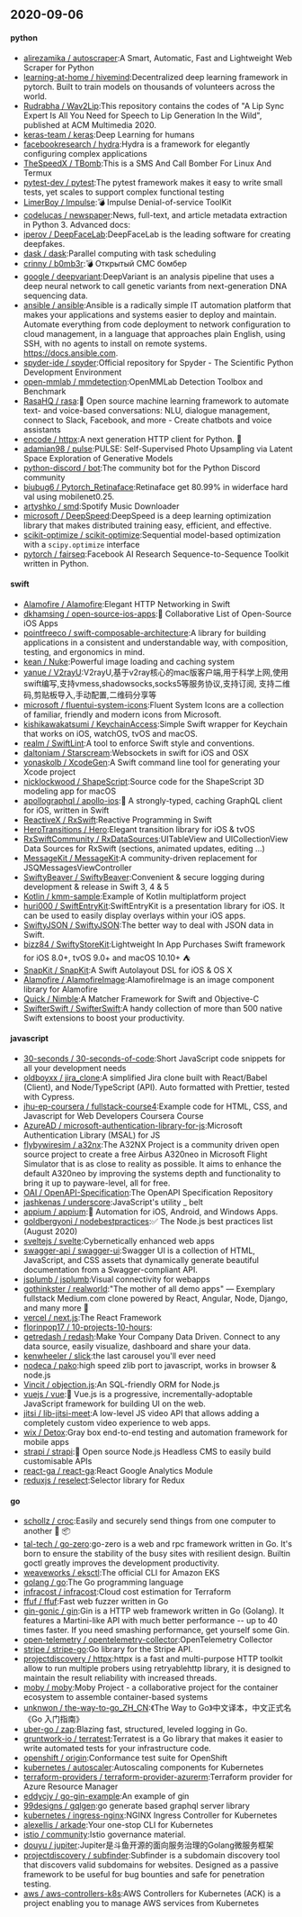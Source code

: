 ## 2020-09-06

#### python
* [alirezamika / autoscraper](https://github.com/alirezamika/autoscraper):A Smart, Automatic, Fast and Lightweight Web Scraper for Python
* [learning-at-home / hivemind](https://github.com/learning-at-home/hivemind):Decentralized deep learning framework in pytorch. Built to train models on thousands of volunteers across the world.
* [Rudrabha / Wav2Lip](https://github.com/Rudrabha/Wav2Lip):This repository contains the codes of "A Lip Sync Expert Is All You Need for Speech to Lip Generation In the Wild", published at ACM Multimedia 2020.
* [keras-team / keras](https://github.com/keras-team/keras):Deep Learning for humans
* [facebookresearch / hydra](https://github.com/facebookresearch/hydra):Hydra is a framework for elegantly configuring complex applications
* [TheSpeedX / TBomb](https://github.com/TheSpeedX/TBomb):This is a SMS And Call Bomber For Linux And Termux
* [pytest-dev / pytest](https://github.com/pytest-dev/pytest):The pytest framework makes it easy to write small tests, yet scales to support complex functional testing
* [LimerBoy / Impulse](https://github.com/LimerBoy/Impulse):💣
Impulse Denial-of-service ToolKit
* [codelucas / newspaper](https://github.com/codelucas/newspaper):News, full-text, and article metadata extraction in Python 3. Advanced docs:
* [iperov / DeepFaceLab](https://github.com/iperov/DeepFaceLab):DeepFaceLab is the leading software for creating deepfakes.
* [dask / dask](https://github.com/dask/dask):Parallel computing with task scheduling
* [crinny / b0mb3r](https://github.com/crinny/b0mb3r):💣
Открытый СМС бомбер
* [google / deepvariant](https://github.com/google/deepvariant):DeepVariant is an analysis pipeline that uses a deep neural network to call genetic variants from next-generation DNA sequencing data.
* [ansible / ansible](https://github.com/ansible/ansible):Ansible is a radically simple IT automation platform that makes your applications and systems easier to deploy and maintain. Automate everything from code deployment to network configuration to cloud management, in a language that approaches plain English, using SSH, with no agents to install on remote systems. https://docs.ansible.com.
* [spyder-ide / spyder](https://github.com/spyder-ide/spyder):Official repository for Spyder - The Scientific Python Development Environment
* [open-mmlab / mmdetection](https://github.com/open-mmlab/mmdetection):OpenMMLab Detection Toolbox and Benchmark
* [RasaHQ / rasa](https://github.com/RasaHQ/rasa):💬
Open source machine learning framework to automate text- and voice-based conversations: NLU, dialogue management, connect to Slack, Facebook, and more - Create chatbots and voice assistants
* [encode / httpx](https://github.com/encode/httpx):A next generation HTTP client for Python.
🦋
* [adamian98 / pulse](https://github.com/adamian98/pulse):PULSE: Self-Supervised Photo Upsampling via Latent Space Exploration of Generative Models
* [python-discord / bot](https://github.com/python-discord/bot):The community bot for the Python Discord community
* [biubug6 / Pytorch_Retinaface](https://github.com/biubug6/Pytorch_Retinaface):Retinaface get 80.99% in widerface hard val using mobilenet0.25.
* [artyshko / smd](https://github.com/artyshko/smd):Spotify Music Downloader
* [microsoft / DeepSpeed](https://github.com/microsoft/DeepSpeed):DeepSpeed is a deep learning optimization library that makes distributed training easy, efficient, and effective.
* [scikit-optimize / scikit-optimize](https://github.com/scikit-optimize/scikit-optimize):Sequential model-based optimization with a `scipy.optimize` interface
* [pytorch / fairseq](https://github.com/pytorch/fairseq):Facebook AI Research Sequence-to-Sequence Toolkit written in Python.

#### swift
* [Alamofire / Alamofire](https://github.com/Alamofire/Alamofire):Elegant HTTP Networking in Swift
* [dkhamsing / open-source-ios-apps](https://github.com/dkhamsing/open-source-ios-apps):📱
Collaborative List of Open-Source iOS Apps
* [pointfreeco / swift-composable-architecture](https://github.com/pointfreeco/swift-composable-architecture):A library for building applications in a consistent and understandable way, with composition, testing, and ergonomics in mind.
* [kean / Nuke](https://github.com/kean/Nuke):Powerful image loading and caching system
* [yanue / V2rayU](https://github.com/yanue/V2rayU):V2rayU,基于v2ray核心的mac版客户端,用于科学上网,使用swift编写,支持vmess,shadowsocks,socks5等服务协议,支持订阅, 支持二维码,剪贴板导入,手动配置,二维码分享等
* [microsoft / fluentui-system-icons](https://github.com/microsoft/fluentui-system-icons):Fluent System Icons are a collection of familiar, friendly and modern icons from Microsoft.
* [kishikawakatsumi / KeychainAccess](https://github.com/kishikawakatsumi/KeychainAccess):Simple Swift wrapper for Keychain that works on iOS, watchOS, tvOS and macOS.
* [realm / SwiftLint](https://github.com/realm/SwiftLint):A tool to enforce Swift style and conventions.
* [daltoniam / Starscream](https://github.com/daltoniam/Starscream):Websockets in swift for iOS and OSX
* [yonaskolb / XcodeGen](https://github.com/yonaskolb/XcodeGen):A Swift command line tool for generating your Xcode project
* [nicklockwood / ShapeScript](https://github.com/nicklockwood/ShapeScript):Source code for the ShapeScript 3D modeling app for macOS
* [apollographql / apollo-ios](https://github.com/apollographql/apollo-ios):📱
A strongly-typed, caching GraphQL client for iOS, written in Swift
* [ReactiveX / RxSwift](https://github.com/ReactiveX/RxSwift):Reactive Programming in Swift
* [HeroTransitions / Hero](https://github.com/HeroTransitions/Hero):Elegant transition library for iOS & tvOS
* [RxSwiftCommunity / RxDataSources](https://github.com/RxSwiftCommunity/RxDataSources):UITableView and UICollectionView Data Sources for RxSwift (sections, animated updates, editing ...)
* [MessageKit / MessageKit](https://github.com/MessageKit/MessageKit):A community-driven replacement for JSQMessagesViewController
* [SwiftyBeaver / SwiftyBeaver](https://github.com/SwiftyBeaver/SwiftyBeaver):Convenient & secure logging during development & release in Swift 3, 4 & 5
* [Kotlin / kmm-sample](https://github.com/Kotlin/kmm-sample):Example of Kotlin multiplatform project
* [huri000 / SwiftEntryKit](https://github.com/huri000/SwiftEntryKit):SwiftEntryKit is a presentation library for iOS. It can be used to easily display overlays within your iOS apps.
* [SwiftyJSON / SwiftyJSON](https://github.com/SwiftyJSON/SwiftyJSON):The better way to deal with JSON data in Swift.
* [bizz84 / SwiftyStoreKit](https://github.com/bizz84/SwiftyStoreKit):Lightweight In App Purchases Swift framework for iOS 8.0+, tvOS 9.0+ and macOS 10.10+
⛺
* [SnapKit / SnapKit](https://github.com/SnapKit/SnapKit):A Swift Autolayout DSL for iOS & OS X
* [Alamofire / AlamofireImage](https://github.com/Alamofire/AlamofireImage):AlamofireImage is an image component library for Alamofire
* [Quick / Nimble](https://github.com/Quick/Nimble):A Matcher Framework for Swift and Objective-C
* [SwifterSwift / SwifterSwift](https://github.com/SwifterSwift/SwifterSwift):A handy collection of more than 500 native Swift extensions to boost your productivity.

#### javascript
* [30-seconds / 30-seconds-of-code](https://github.com/30-seconds/30-seconds-of-code):Short JavaScript code snippets for all your development needs
* [oldboyxx / jira_clone](https://github.com/oldboyxx/jira_clone):A simplified Jira clone built with React/Babel (Client), and Node/TypeScript (API). Auto formatted with Prettier, tested with Cypress.
* [jhu-ep-coursera / fullstack-course4](https://github.com/jhu-ep-coursera/fullstack-course4):Example code for HTML, CSS, and Javascript for Web Developers Coursera Course
* [AzureAD / microsoft-authentication-library-for-js](https://github.com/AzureAD/microsoft-authentication-library-for-js):Microsoft Authentication Library (MSAL) for JS
* [flybywiresim / a32nx](https://github.com/flybywiresim/a32nx):The A32NX Project is a community driven open source project to create a free Airbus A320neo in Microsoft Flight Simulator that is as close to reality as possible. It aims to enhance the default A320neo by improving the systems depth and functionality to bring it up to payware-level, all for free.
* [OAI / OpenAPI-Specification](https://github.com/OAI/OpenAPI-Specification):The OpenAPI Specification Repository
* [jashkenas / underscore](https://github.com/jashkenas/underscore):JavaScript's utility _ belt
* [appium / appium](https://github.com/appium/appium):📱
Automation for iOS, Android, and Windows Apps.
* [goldbergyoni / nodebestpractices](https://github.com/goldbergyoni/nodebestpractices):✅
The Node.js best practices list (August 2020)
* [sveltejs / svelte](https://github.com/sveltejs/svelte):Cybernetically enhanced web apps
* [swagger-api / swagger-ui](https://github.com/swagger-api/swagger-ui):Swagger UI is a collection of HTML, JavaScript, and CSS assets that dynamically generate beautiful documentation from a Swagger-compliant API.
* [jsplumb / jsplumb](https://github.com/jsplumb/jsplumb):Visual connectivity for webapps
* [gothinkster / realworld](https://github.com/gothinkster/realworld):"The mother of all demo apps" — Exemplary fullstack Medium.com clone powered by React, Angular, Node, Django, and many more
🏅
* [vercel / next.js](https://github.com/vercel/next.js):The React Framework
* [florinpop17 / 10-projects-10-hours](https://github.com/florinpop17/10-projects-10-hours):
* [getredash / redash](https://github.com/getredash/redash):Make Your Company Data Driven. Connect to any data source, easily visualize, dashboard and share your data.
* [kenwheeler / slick](https://github.com/kenwheeler/slick):the last carousel you'll ever need
* [nodeca / pako](https://github.com/nodeca/pako):high speed zlib port to javascript, works in browser & node.js
* [Vincit / objection.js](https://github.com/Vincit/objection.js):An SQL-friendly ORM for Node.js
* [vuejs / vue](https://github.com/vuejs/vue):🖖
Vue.js is a progressive, incrementally-adoptable JavaScript framework for building UI on the web.
* [jitsi / lib-jitsi-meet](https://github.com/jitsi/lib-jitsi-meet):A low-level JS video API that allows adding a completely custom video experience to web apps.
* [wix / Detox](https://github.com/wix/Detox):Gray box end-to-end testing and automation framework for mobile apps
* [strapi / strapi](https://github.com/strapi/strapi):🚀
Open source Node.js Headless CMS to easily build customisable APIs
* [react-ga / react-ga](https://github.com/react-ga/react-ga):React Google Analytics Module
* [reduxjs / reselect](https://github.com/reduxjs/reselect):Selector library for Redux

#### go
* [schollz / croc](https://github.com/schollz/croc):Easily and securely send things from one computer to another
🐊
📦
* [tal-tech / go-zero](https://github.com/tal-tech/go-zero):go-zero is a web and rpc framework written in Go. It's born to ensure the stability of the busy sites with resilient design. Builtin goctl greatly improves the development productivity.
* [weaveworks / eksctl](https://github.com/weaveworks/eksctl):The official CLI for Amazon EKS
* [golang / go](https://github.com/golang/go):The Go programming language
* [infracost / infracost](https://github.com/infracost/infracost):Cloud cost estimation for Terraform
* [ffuf / ffuf](https://github.com/ffuf/ffuf):Fast web fuzzer written in Go
* [gin-gonic / gin](https://github.com/gin-gonic/gin):Gin is a HTTP web framework written in Go (Golang). It features a Martini-like API with much better performance -- up to 40 times faster. If you need smashing performance, get yourself some Gin.
* [open-telemetry / opentelemetry-collector](https://github.com/open-telemetry/opentelemetry-collector):OpenTelemetry Collector
* [stripe / stripe-go](https://github.com/stripe/stripe-go):Go library for the Stripe API.
* [projectdiscovery / httpx](https://github.com/projectdiscovery/httpx):httpx is a fast and multi-purpose HTTP toolkit allow to run multiple probers using retryablehttp library, it is designed to maintain the result reliability with increased threads.
* [moby / moby](https://github.com/moby/moby):Moby Project - a collaborative project for the container ecosystem to assemble container-based systems
* [unknwon / the-way-to-go_ZH_CN](https://github.com/unknwon/the-way-to-go_ZH_CN):《The Way to Go》中文译本，中文正式名《Go 入门指南》
* [uber-go / zap](https://github.com/uber-go/zap):Blazing fast, structured, leveled logging in Go.
* [gruntwork-io / terratest](https://github.com/gruntwork-io/terratest):Terratest is a Go library that makes it easier to write automated tests for your infrastructure code.
* [openshift / origin](https://github.com/openshift/origin):Conformance test suite for OpenShift
* [kubernetes / autoscaler](https://github.com/kubernetes/autoscaler):Autoscaling components for Kubernetes
* [terraform-providers / terraform-provider-azurerm](https://github.com/terraform-providers/terraform-provider-azurerm):Terraform provider for Azure Resource Manager
* [eddycjy / go-gin-example](https://github.com/eddycjy/go-gin-example):An example of gin
* [99designs / gqlgen](https://github.com/99designs/gqlgen):go generate based graphql server library
* [kubernetes / ingress-nginx](https://github.com/kubernetes/ingress-nginx):NGINX Ingress Controller for Kubernetes
* [alexellis / arkade](https://github.com/alexellis/arkade):Your one-stop CLI for Kubernetes
* [istio / community](https://github.com/istio/community):Istio governance material.
* [douyu / jupiter](https://github.com/douyu/jupiter):Jupiter是斗鱼开源的面向服务治理的Golang微服务框架
* [projectdiscovery / subfinder](https://github.com/projectdiscovery/subfinder):Subfinder is a subdomain discovery tool that discovers valid subdomains for websites. Designed as a passive framework to be useful for bug bounties and safe for penetration testing.
* [aws / aws-controllers-k8s](https://github.com/aws/aws-controllers-k8s):AWS Controllers for Kubernetes (ACK) is a project enabling you to manage AWS services from Kubernetes
